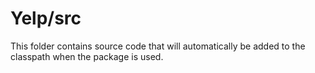 # Yelp/src

This folder contains source code that will automatically be added to the classpath when
the package is used.
